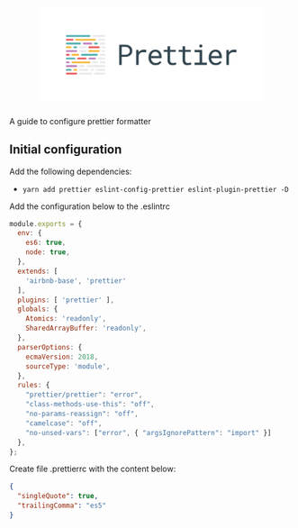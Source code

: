 <h1 align="center">
  <img alt="Prettier logo" width="400px" src="./assets/prettier.png">
</h1>

<p> A guide to configure prettier formatter </p>

## Initial configuration

Add the following dependencies:

- `yarn add prettier eslint-config-prettier eslint-plugin-prettier -D`

Add the configuration below to the .eslintrc

```js
module.exports = {
  env: {
    es6: true,
    node: true,
  },
  extends: [
    'airbnb-base', 'prettier'
  ],
  plugins: [ 'prettier' ],
  globals: {
    Atomics: 'readonly',
    SharedArrayBuffer: 'readonly',
  },
  parserOptions: {
    ecmaVersion: 2018,
    sourceType: 'module',
  },
  rules: {
    "prettier/prettier": "error",
    "class-methods-use-this": "off",
    "no-params-reassign": "off",
    "camelcase": "off",
    "no-unsed-vars": ["error", { "argsIgnorePattern": "import" }]
  },
};
```

Create file .prettierrc with the content below:

```json
{
  "singleQuote": true,
  "trailingComma": "es5"
}
```